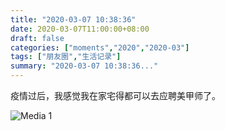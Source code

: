 ```yaml
---
title: "2020-03-07 10:38:36"
date: 2020-03-07T11:00:00+08:00
draft: false
categories: ["moments","2020","2020-03"]
tags: ["朋友圈","生活记录"]
summary: "2020-03-07 10:38:36..."
---
```


疫情过后，我感觉我在家宅得都可以去应聘美甲师了。

![Media 1](/Moments/photos/2020-03-07/202003071038360.jpg)

